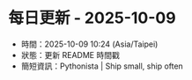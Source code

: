 # 每日更新 - 2025-10-09

- 時間：2025-10-09 10:24 (Asia/Taipei)
- 狀態：更新 README 時間戳
- 簡短資訊：Pythonista | Ship small, ship often
